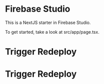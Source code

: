 # Firebase Studio

This is a NextJS starter in Firebase Studio.

To get started, take a look at src/app/page.tsx.

# Trigger Redeploy

# Trigger Redeploy

